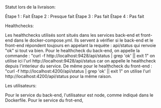 Statut lors de la livraison:

Étape 1 : Fait
Étape 2 : Presque fait
Étape 3 : Pas fait
Étape 4 : Pas fait

Healthchecks:

Les healthchecks utilisés sont situés dans les services back-end et front-end dans le docker-compose.yml.
Ils servent à vérifier si le back-end et le front-end répondent toujours en appelant la requète : api/status qui renvoie "ok" si tout va bien.
Pour le healthcheck du back-end, on appelle la commande :
    "curl -f http://localhost:9428/api/status | grep 'ok' || exit 1"
    on utilise ici l'url http://localhost:9428/api/status car on appelle le healthcheck depuis l'interieur du service.
De même pour le healthcheck du front-end :
    "curl -f http://localhost:4200/api/status | grep 'ok' || exit 1"
    on utilise l'url http://localhost:4200/api/status pour la même raison.

Les utilisateurs:

Pour le service du back-end, l'utilisateur est node, comme indiqué dans le Dockerfile.
Pour le service du frot-end, 